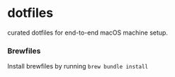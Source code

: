 # dotfiles
curated dotfiles for end-to-end macOS machine setup. 

### Brewfiles
Install brewfiles by running `brew bundle install`
